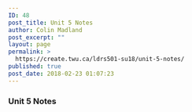 ```yaml
---
ID: 48
post_title: Unit 5 Notes
author: Colin Madland
post_excerpt: ""
layout: page
permalink: >
  https://create.twu.ca/ldrs501-su18/unit-5-notes/
published: true
post_date: 2018-02-23 01:07:23
---
```

### Unit 5 Notes